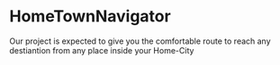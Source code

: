 # HomeTownNavigator
Our project is expected to give you the comfortable route to reach any destiantion from any place inside your Home-City
